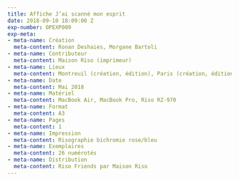 ```yaml
---
title: Affiche J’ai scanné mon esprit
date: 2018-09-10 18:09:00 Z
exp-number: OPEXP009
exp-meta:
- meta-name: Création
  meta-content: Ronan Deshaies, Morgane Bartoli
- meta-name: Contributeur
  meta-content: Maison Riso (imprimeur)
- meta-name: Lieux
  meta-content: Montreuil (création, édition), Paris (création, édition, impression)
- meta-name: Date
  meta-content: Mai 2018
- meta-name: Matériel
  meta-content: MacBook Air, MacBook Pro, Riso RZ-970
- meta-name: Format
  meta-content: A3
- meta-name: Pages
  meta-content: 1
- meta-name: Impression
  meta-content: Risographie bichromie rose/bleu
- meta-name: Exemplaires
  meta-content: 26 numérotés
- meta-name: Distribution
  meta-content: Riso Friends par Maison Riso
---
```


